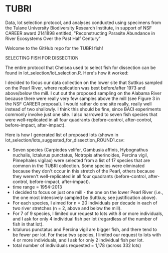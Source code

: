 # TUBRI
Data, lot selection protocol, and analyses conducted using specimens from the Tulane University Biodiversity Research Institute, in support of NSF CAREER award 2141898 entitled, "Reconstructing Parasite Abundance in River Ecosystems Over the Past Half Century"

Welcome to the GitHub repo for the TUBRI fish!

SELECTING FISH FOR DISSECTION

The entire protocol that Chelsea used to select fish for dissection can be found in lot_selection/lot_selection.R.  Here's how it worked:

I decided to focus our data collection on the lower site that Suttkus sampled on the Pearl River, where replication was best before/after 1973 and above/below the mill.  I cut out the proposed sampling on the Alabama River because there were really very few samples above the mill (see Figure 3 in the NSF CAREER proposal).  I would rather do one site really, really well instead of two shallowly.  I think this should be fine, since BACI experiments commonly involve just one site.  I also narrowed to seven fish species that were well-replicated in all four quadrants (before-control, after-control, before-impact, after-impact).

Here is how I generated list of proposed lots (shown in lot_selection/lots_suggested_for_dissection_ROUND1.csv:
- Seven species (Carpiodes velifer, Gambusia affinis, Hybognathus nuchalis, Ictalurus punctatus, Notropis atherinoides, Percina vigil, Pimephales vigilax) were selected from a list of 17 species that are common in the TUBRI collection.  Some species were eliminated because they don't occur in this stretch of the Pearl, others because they weren't well-replicated in all four quadrants (before-control, after-control, before-impact, after-impact).
- time range = 1954-2013
- I decided to focus on just one mill - the one on the lower Pearl River (i.e., the one most intensively sampled by Suttkus; see justification above).
- For each species, I aimed for n = 20 individuals per decade in each of two river stretches (n = 2, above and below the mill).
- For 7 of 9 species, I limited our request to lots with 8 or more individuals, and I ask for only 4 individual fish per lot (regardless of the number of fish in that lot).
- Ictalurus punctatus and Percina vigil are bigger fish, and there tend to be fewer per lot.  For these two species, I limited our request to lots with 4 or more individuals, and I ask for only 2 individual fish per lot.
- total number of individuals requested = 1,178 (across 332 lots)